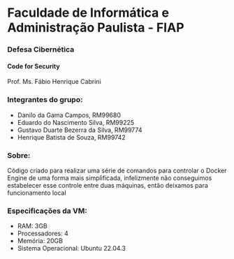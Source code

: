 # Faculdade de Informática e Administração Paulista - FIAP

### Defesa Cibernética
#### Code for Security
Prof. Ms. Fábio Henrique Cabrini


### Integrantes do grupo:
+ Danilo da Gama Campos, RM99680
+ Eduardo do Nascimento Silva, RM99225
+ Gustavo Duarte Bezerra da Silva, RM99774
+ Henrique Batista de Souza, RM99742

### Sobre:
Código criado para realizar uma série de comandos para controlar o Docker Engine de uma forma mais simplificada, infelizmente não conseguimos estabelecer esse controle entre duas máquinas, então deixamos para funcionamento local

### Especificações da VM:
+ RAM: 3GB
+ Processadores: 4
+ Memória: 20GB
+ Sistema Operacional: Ubuntu 22.04.3

